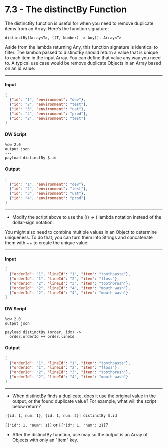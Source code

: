 # 7.3 - The distinctBy Function

The distinctBy function is useful for when you need to remove duplicate items from an Array. Here’s the function signature:
```
distinctBy(Array<T>, ((T, Number) -> Any)): Array<T>
```
Aside from the lambda returning Any, this function signature is identical to filter. The lambda passed to distinctBy should return a value that is unique to each item in the input Array. You can define that value any way you need to. A typical use case would be remove duplicate Objects in an Array based on an id value:

---
#### Input
```json
[
  {"id": "1", "environment": "dev"},
  {"id": "2", "environment": "test"},
  {"id": "3", "environment": "uat"},
  {"id": "4", "environment": "prod"},
  {"id": "2", "environment": "test"}
]
```
#### DW Script
```dw
%dw 2.0
output json
---
payload distinctBy $.id
```
#### Output
```json
[
  {"id": "1", "environment": "dev"},
  {"id": "2", "environment": "test"},
  {"id": "3", "environment": "uat"},
  {"id": "4", "environment": "prod"}
]
```
---

* Modify the script above to use the (() -> ) lambda notation instead of the dollar-sign notation.

You might also need to combine multiple values in an Object to determine uniqueness. To do that, you can turn them into Strings and concatenate them with ++ to create the unique value:

---
#### Input
```json
[
  {"orderId": "1", "lineId": "1", "item": "toothpaste"},
  {"orderId": "1", "lineId": "2", "item": "floss"},
  {"orderId": "2", "lineId": "3", "item": "toothbrush"},
  {"orderId": "2", "lineId": "4", "item": "mouth wash"},
  {"orderId": "2", "lineId": "4", "item": "mouth wash"}
]
```
#### DW Script
```dw
%dw 2.0
output json
---
payload distinctBy (order, idx) ->
  order.orderId ++ order.lineId
```
#### Output
```json
[
  {"orderId": "1", "lineId": "1", "item": "toothpaste"},
  {"orderId": "1", "lineId": "2", "item": "floss"},
  {"orderId": "2", "lineId": "3", "item": "toothbrush"},
  {"orderId": "2", "lineId": "4", "item": "mouth wash"}
]
```
---

* When distinctBy finds a duplicate, does it use the original value in the output, or the found duplicate value? For example, what will the script below return?
```
[{id: 1, num: 1}, {id: 1, num: 2}] distinctBy $.id
```
`[{"id": 1, "num": 1}]` or `[{"id": 1, "num": 2}]`?

* After the distinctBy function, use map so the output is an Array of Objects with only an "item" key.
